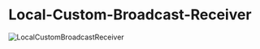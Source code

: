 # Local-Custom-Broadcast-Receiver
![LocalCustomBroadcastReceiver](https://user-images.githubusercontent.com/46563632/86030359-fe501580-ba51-11ea-9eb9-5ab138476842.gif)
